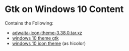 # Gtk on Windows 10 Content

Contains the Following:
+ [adwaita-icon-theme-3.38.0.tar.xz](https://download.gnome.org/sources/adwaita-icon-theme/3.38/)
+ [windows 10 theme gtk](https://github.com/B00merang-Project/Windows-10)
+ [windows 10 icon theme](https://b00merang.weebly.com/icon-themes.html) (as hicolor)